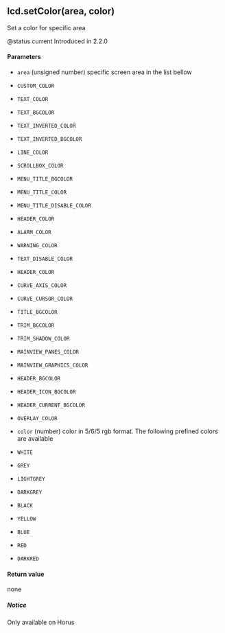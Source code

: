 <!-- This file was generated by the script. Do not edit it, any changes will be lost! -->

## lcd.setColor(area, color)



Set a color for specific area

@status current Introduced in 2.2.0


#### Parameters

* `area` (unsigned number) specific screen area in the list bellow
 * `CUSTOM_COLOR`
 * `TEXT_COLOR`
 * `TEXT_BGCOLOR`
 * `TEXT_INVERTED_COLOR`
 * `TEXT_INVERTED_BGCOLOR`
 * `LINE_COLOR`
 * `SCROLLBOX_COLOR`
 * `MENU_TITLE_BGCOLOR`
 * `MENU_TITLE_COLOR`
 * `MENU_TITLE_DISABLE_COLOR`
 * `HEADER_COLOR`
 * `ALARM_COLOR`
 * `WARNING_COLOR`
 * `TEXT_DISABLE_COLOR`
 * `HEADER_COLOR`
 * `CURVE_AXIS_COLOR`
 * `CURVE_CURSOR_COLOR`
 * `TITLE_BGCOLOR`
 * `TRIM_BGCOLOR`
 * `TRIM_SHADOW_COLOR`
 * `MAINVIEW_PANES_COLOR`
 * `MAINVIEW_GRAPHICS_COLOR`
 * `HEADER_BGCOLOR`
 * `HEADER_ICON_BGCOLOR`
 * `HEADER_CURRENT_BGCOLOR`
 * `OVERLAY_COLOR`

* `color` (number) color in 5/6/5 rgb format. The following prefined colors are available
 * `WHITE`
 * `GREY`
 * `LIGHTGREY`
 * `DARKGREY`
 * `BLACK`
 * `YELLOW`
 * `BLUE`
 * `RED`
 * `DARKRED`



#### Return value

none

##### Notice
Only available on Horus


